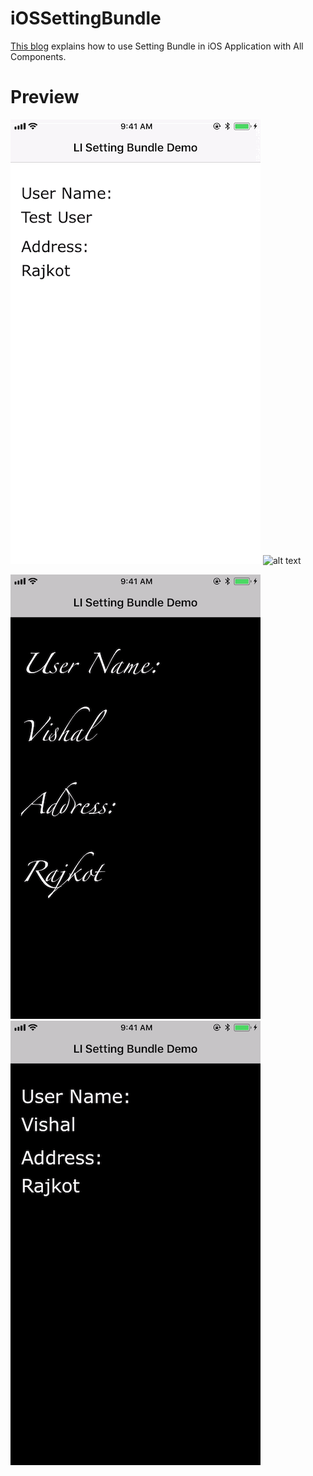 # iOSSettingBundle

[This blog](https://www.logisticinfotech.com/blog/setting-bundle-ios-application/) explains how to use Setting Bundle in iOS Application with All Components. 

# Preview
![alt text](TheamChange.gif)   ![alt text](TextChange.gif)

![alt text](NextPage.gif)    ![alt text](FontStyleChange.gif)
